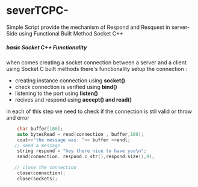 # severTCPC-
Simple Script provide the mechanism of Respond and Resquest in server-Side using Functional Built Method Socket C++

##### basic Socket C++ Functionality
when comes creating a socket connection between a server and a client using Socket C built methods there's functionality setup the connection :
- creating instance connection using **socket()**
- check connection is verified   using **bind()**
- listening to the port using **listen()**
- recives and respond using **accept() and read()**

in each of this step we need to check if the connection is stil valid or throw and error 

```C++
    char buffer[100];
    auto bytesRead = read(connection , buffer,100);
    cout<<"the message was: "<< buffer <<endl; 
   // send a message 
    string respond = "hey there nice to have you\n";
    send(connection. respond.c_str(),respond.size(),0);

   // close the connectioo
    close(connection);
    close(sockets);
```

